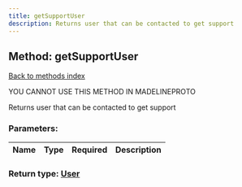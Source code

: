 ```yaml
---
title: getSupportUser
description: Returns user that can be contacted to get support
---
```

## Method: getSupportUser  
[Back to methods index](index.md)


YOU CANNOT USE THIS METHOD IN MADELINEPROTO


Returns user that can be contacted to get support

### Parameters:

| Name     |    Type       | Required | Description |
|----------|---------------|----------|-------------|


### Return type: [User](../types/User.md)

